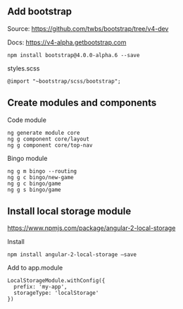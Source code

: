 
## Add bootstrap

Source: https://github.com/twbs/bootstrap/tree/v4-dev

Docs: https://v4-alpha.getbootstrap.com

    npm install bootstrap@4.0.0-alpha.6 --save

styles.scss

    @import "~bootstrap/scss/bootstrap";


## Create modules and components

Code module

    ng generate module core
    ng g component core/layout
    ng g component core/top-nav

Bingo module

    ng g m bingo --routing
    ng g c bingo/new-game
    ng g c bingo/game
    ng g s bingo/game
    

## Install local storage module


https://www.npmjs.com/package/angular-2-local-storage

Install

    npm install angular-2-local-storage –save
    
Add to app.module
    
    LocalStorageModule.withConfig({
      prefix: 'my-app',
      storageType: 'localStorage'
    })

